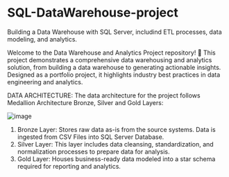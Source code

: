 # SQL-DataWarehouse-project
Building a Data Warehouse with SQL Server, includind ETL processes, data modeling, and analytics.

Welcome to the Data Warehouse and Analytics Project repository! 🚀
This project demonstrates a comprehensive data warehousing and analytics solution, from building a data warehouse to generating actionable insights. Designed as a portfolio project, it highlights industry best practices in data engineering and analytics.

DATA ARCHITECTURE:
The data architecture for the project follows Medallion Architecture Bronze, Silver and Gold Layers:

![image](https://github.com/user-attachments/assets/7bacbfbb-33c2-4709-ab49-c86c2ddc655f)

1. Bronze Layer: Stores raw data as-is from the source systems. Data is ingested from CSV Files into SQL Server Database.
2. Silver Layer: This layer includes data cleansing, standardization, and normalization processes to prepare data for analysis.
3. Gold Layer: Houses business-ready data modeled into a star schema required for reporting and analytics.
